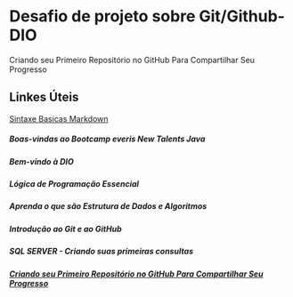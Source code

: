 # Desafio de projeto sobre Git/Github-DIO

Criando seu Primeiro Repositório no GitHub Para Compartilhar Seu Progresso

## Linkes Úteis
[Sintaxe Basicas Markdown](https://www.markdownguide.org/basic-syntax/)

##### Boas-vindas ao Bootcamp everis New Talents Java

##### Bem-vindo à DIO

##### Lógica de Programação Essencial

##### Aprenda o que são Estrutura de Dados e Algoritmos

##### Introdução ao Git e ao GitHub

##### SQL SERVER - Criando suas primeiras consultas

##### [Criando seu Primeiro Repositório no GitHub Para Compartilhar Seu Progresso](https://github.com/abrito10/desafio-github-primeiro-repositorio)

